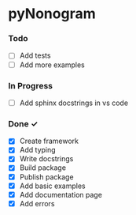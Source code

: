 # pyNonogram

### Todo

- [ ] Add tests
- [ ] Add more examples

### In Progress

- [ ] Add sphinx docstrings in vs code

### Done ✓

- [x] Create framework
- [x] Add typing
- [x] Write docstrings
- [x] Build package
- [x] Publish package
- [x] Add basic examples
- [x] Add documentation page
- [x] Add errors
